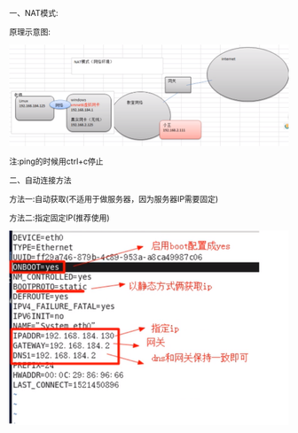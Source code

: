 一、NAT模式:

原理示意图:

![001](001.png)

注:ping的时候用ctrl+c停止

二、自动连接方法

方法一:自动获取(不适用于做服务器，因为服务器IP需要固定)

方法二:指定固定IP(推荐使用)

![002](002.png)

